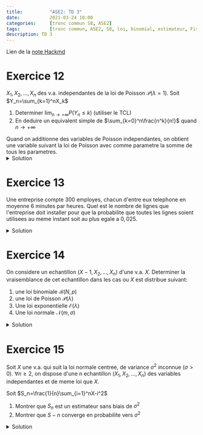```yaml
---
title:          "ASE2: TD 3"
date:           2021-03-24 10:00
categories:     [tronc commun S8, ASE2]
tags:           [tronc commun, ASE2, S8, loi, binomial, estimateur, Fisher, FDCR, maximum de vraisemblance]
description: TD 3
---
```

Lien de la [note Hackmd](https://hackmd.io/@lemasymasa/SJytzuuV_)

# Exercice 12
$X_1,X_2,...,X_n$ des v.a. independantes de la loi de Poisson $\mathcal P(\lambda=1)$.
Soit $Y_n=\sum_{k=1}^nX_k$
1. Determiner $\lim_{n\to+\infty}P(Y_n\le k)$ (utiliser le TCL)
2. En deduire un equivalent simple de $\sum_{k=0}^n\frac{n^k}{n!}$ quand $n\to+\infty$

<div class="alert alert-warning" role="alert" markdown="1">
Quand on additionne des variables de Poisson independantes, on obtient une variable suivant la loi de Poisson avec comme parametre la somme de tous les parametres.
</div>

<details markdown="1">
<summary>Solution</summary>

1.

$X_1,X_2,...,X_n$ sont des v.a independantes et de meme loi, alors d'apres le TCL: $\frac{X_1+X_2+...+X_n-n}{\sqrt n}\to_{n\to+\infty}^{\mathcal L}\mathcal N(0,1)$

$$
\begin{cases}
Y_n=\sum_{i=1}^nX_i, E(Y_n)= \sum_{i=1}^nE(X_i)=\sum_{i=1}^n1=n\\
V(Y_n)=\sum_{i=1}^nV(X_i)=n\Rightarrow \sigma=\sqrt n
\end{cases}\\
\frac{Y_n-n}{\sqrt n}\to_{n\to+\infty}^L\mathcal N(0,1)\\
P(Y_n\le n)=P(\frac{Y_n-n}{\sqrt n}\le 0)=F_n(0)
$$

ou $F_n$ est la fonction de repartition de $\frac{Y_n-n}{\sqrt n}$
or $\frac{Y_n-n}{\sqrt n}\to_{n\to+\infty}^L\mathcal N(0,1)$

$$
\begin{aligned}
&\Rightarrow \lim_{n\to+\infty}P(Y_n\le n)=\lim_{n\to+\infty}F_n(0)=\Phi(0) \text{ f.d.r de } \mathcal N(0,1)\\
&\Rightarrow \lim_{n\to+\infty}P(Y_n\le n)=\frac{1}{2}
\end{aligned}
$$

2.

La somme de v.a independantes de la loi de Poisson $\mathcal P(1)$ suit une loi de Poisson $\mathcal P(n)$

$$
Y_n = \sum_{k=1}^nX_k\to\mathcal P(n)\\
P(Y_n\le n)=\sum_{k=0}^ne^{-n}\frac{n^k}{k!}=e^{-n}\sum_{k=0}^n\frac{n^k}{k!}
$$

D'apres la 1. $\lim_{n\to+\infty}e^{-n}\sum_{k=0}^n\frac{n^k}{k!}=\frac{1}{2}$

<div class="alert alert-success" role="alert" markdown="1">
Donc 

$$
\sum_{k=0}^n\frac{n^k}{k!}\sim\frac{1}{2}e^n
$$

avec $n$ grand

</div>

</details>

# Exercice 13
Une entreprise compte 300 employes, chacun d'entre eux telephone en moyenne 6 minutes par heures. Quel est le nombre de lignes que l'entreprise doit installer pour que la probabilite que toutes les lignes soient utilisees au meme instant soit au plus egale a $0,025$.

<details markdown="1">
<summary>Solution</summary>

Il faut definir 2 variables
1. $N$: nombre de lignes installees
2. $X$: nombre d'employes telephonant a un instant $t$

Il faut d'abord determiner la loi de $X$. La chance d'avoir un employe telephonant a un instant $t$, on convertit les minutes en heure: $\frac{6}{60} = \frac{1}{10}$. $X$ suit donc une loi $\mathcal B(300,\frac{1}{10})$

On cherche $N$ la probabilite $P(X\ge N)\le 0,025$

$$
\mathcal B(300,\frac{1}{10})\simeq N(30,\sqrt{27}) \text{ selon le theoreme de Moivre-Laplace}\\
U=\frac{X-30}{\sqrt{27}}\simeq\mathcal N(0,1)\\
\begin{aligned}
P(X\ge N)\le0,025&\Rightarrow P(U\ge\frac{N-30}{3\sqrt{3}})\le 0,025\\
&\Rightarrow1-\Phi(\frac{N-30+0,5}{3\sqrt 3})\le0,025\\
&\Rightarrow\Phi(\frac{N-30+0,5}{3\sqrt 3})\ge0,975=\Phi(1,96)
\end{aligned}
$$

ou $\Phi$ est la fonction de repartition de la loi $\mathcal N(0,1)$.

$$
\begin{aligned}
&\Leftrightarrow \frac{N-30+0,5}{3\sqrt 3} \ge 1,96\\
&\Leftrightarrow N\ge 3\sqrt 3\times1,96+19,5\\
&\Leftrightarrow N\gt 40
\end{aligned}
$$

<div class="alert alert-success" role="alert" markdown="1">
Il faut installer au moins 40 lignes.
</div>

</details>


# Exercice 14

On considere un echantillon $(X-1, X_2,...,X_n)$ d'une v.a. $X$.
Determiner la vraisemblance de cet echantillon dans les cas ou $X$ est distribue suivant:
1. une loi binomiale $\mathcal B(N,p)$
2. une loi de Poisson $\mathcal P(\lambda)$
3. Une loi exponentielle $\mathcal E(\lambda)$
4. Une loi normale $\mathcal N(m,\sigma)$

<details markdown="1">
<summary>Solution</summary>

$(X_1,X_2,...,X_n)$ un echantillon de $X$.

1.

$X\sim\mathcal B(N,p)$ ($\theta=p$ parametre).

$$
\begin{aligned}
L(x_1,x_2,...,x_n,p)&=\Pi_{i=1}^nP(X_i=x_i)\\
&=\Pi_{i=1}^n\binom{N}{x_i}p^{x_i}(1-p)^{N-x_i}\\
&= \Pi_{i=1}\frac{N!}{x_i!(N-x_i)!}p^{x_i}(1-p)^{N-x_i}
\end{aligned}
$$

<div class="alert alert-success" role="alert" markdown="1">

$$
L(x_1,x_2,...,x_n,p)=\frac{(N!)^n}{\Pi_{i=1}^nx_i!(N-x_i)!}p^{\sum_{i=1}^nx_i}(1-p)^{nN-\sum_{i=1}^nx_i}
$$

</div>

2.

$X\sim\mathcal P(\lambda)$ ($\theta=\lambda$ parametre)

$$
\begin{aligned}
L(x_1,x_2,...,x_n,\lambda)&=\Pi_{i=1}^nP(X_i=x_i)\\
&= \Pi_{i=1}^ne^{-\lambda}\frac{\lambda^{x_i}}{x_i!}=e^{-n\lambda}\frac{\lambda^{\sum_{i=1}^nx_i}}{\Pi_{i=1}^nx_i!}
\end{aligned}
$$

<div class="alert alert-success" role="alert" markdown="1">

$$
L(x_1,x_2,...,x_n,\lambda)=\frac{e^{-n\lambda}\lambda^{\sum_{i=1}^nx_i}}{\Pi_{i=1}^nx_i!}
$$

</div>

3.

$X\sim\mathcal E(\lambda)$ (exponentielle) (variable continue), $\theta=\lambda$ (parametre)

$$
L(x_1,x_2,...,x_n,\lambda)=\Pi_{i=1}^nf(x_i)=\Pi_{i=1}^n\lambda e^{-\lambda x_i}
$$

<div class="alert alert-success" role="alert" markdown="1">

$$
L(x_1,x_2,...,x_n,\lambda)=\lambda^ne^{-\lambda x_i}
$$

</div>

4.

$X\sim\mathcal N(m,\sigma)$ (variable continue), parametres $m$ et $\sigma$

$$
L(x_1,x_2,...,x_n,m,\sigma)=\Pi_{i=1}^nf(x-i)\\
\text{or } f(x)=\frac{1}{\sigma\sqrt{2\pi}}e^{-\frac{1}{2}(\frac{X-m}{\sigma})^2} \text{ (densite)}\\
L(x_1,x_2,...,x_n,m,\sigma)=\Pi_{i=1}^n\frac{1}{\sigma\sqrt{2\pi}}e^{-\frac{1}{2}(\frac{X-m}{\sigma})^2}
$$

<div class="alert alert-success" role="alert" markdown="1">

$$
L(x_1,x_2,...,x_n,m,\sigma) = \frac{1}{(\sigma\sqrt{2\pi})^n}e^{-\frac{1}{2\sigma^2}\sum_{i=1}^n(X_i-m)^2}
$$

</div>

</details>

# Exercice 15

Soit $X$ une v.a. qui suit la loi normale centree, de variance $\sigma^2$ inconnue ($\sigma\gt0$). $\forall n\ge 2$, on dispose d'une n echantillon $(X_1,X_2,...,X_n)$ des variables independantes et de meme loi que $X$.

Soit $S_n=\frac{1}{n}\sum_{i=1}^nX-i^2$

1. Montrer que $S_n$ est un estimateur sans biais de $\sigma^2$
2. Montrer que $S-n$ converge en probabilite vers $\sigma^2$

<details markdown="1">
<summary>Solution</summary>

X v.a. normale centree $X\to\mathcal N(0,\sigma)$, $\sigma$ inconnu.

$(X_1,...,X_n)$ echantillon de $X$.

$$
S_n=\frac{1}{n}\sum_{i=1}^nX_i^2
$$

1.

$\forall i$, $X_i$ suit la loi $\mathcal N(0,\sigma)$: $V(X_i)=E(X_i^2)$ donc 

$$
\begin{aligned}
E(S_n)&=\frac{1}{n}\sum_{i=1}^nE(X_i^2)=\frac{1}{n}\sum_{i=1}^nV(X_i)\\
&=\frac{1}{n}\sum_{i=1}^n\sigma^2=\frac{n\sigma^2}{n}\\
&=\sigma^2 \text{ (sans biais)}
\end{aligned}
$$

2.

*Convergence de $Sn$?*

$$
\begin{aligned}
V(S_n) &= \frac{1}{n^2}\sum_{i=1}^nV(X-i^2)=\frac{n}{n^2}V(X^2)\\
&= \frac{V(X^2)}{n}=\frac{c}{n} \quad (C=V(X^2))\\
&\Rightarrow V(S_n)\to_{n\to+\infty}0
\end{aligned}
$$

D'apres l'inegalite de Tchebychev:

$$
\begin{aligned}
\forall \varepsilon, &P(\vert S_n-E(S_n)\vert\ge \varepsilon)\le\frac{V(S_n)}{\varepsilon^2}\\
\Rightarrow &P(\vert S_n-E(S_n)\vert \ge\varepsilon)\le\frac{c}{n\varepsilon^2}\to_{n\to+\infty}0
\end{aligned}
$$

<div class="alert alert-success" role="alert" markdown="1">
Donc:

$$
S_n\to_{n\to+\infty}^P\sigma^2
$$

</div>

</details>
